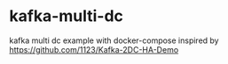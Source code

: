 # kafka-multi-dc

kafka multi dc example with docker-compose 
inspired by https://github.com/1123/Kafka-2DC-HA-Demo

